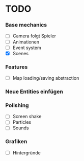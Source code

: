 # TODO

### Base mechanics

- [ ] Camera folgt Spieler
- [ ] Animationen
- [ ] Event system
- [x] Scenes

### Features

- [ ] Map loading/saving abstraction

### Neue Entities einfügen

### Polishing

- [ ] Screen shake
- [ ] Particles
- [ ] Sounds

### Grafiken

- [ ] Hintergründe
